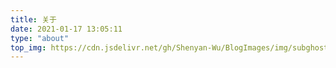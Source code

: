 ```yaml
---
title: 关于
date: 2021-01-17 13:05:11
type: "about"
top_img: https://cdn.jsdelivr.net/gh/Shenyan-Wu/BlogImages/img/subghost.jpeg
---
```



